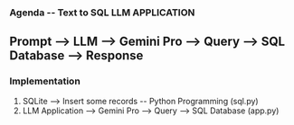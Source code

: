 ### Agenda -- Text to SQL LLM APPLICATION

## Prompt --> LLM --> Gemini Pro --> Query --> SQL Database --> Response

### Implementation
1. SQLite --> Insert some records -- Python Programming (sql.py)
2. LLM Application --> Gemini Pro --> Query --> SQL Database (app.py)

